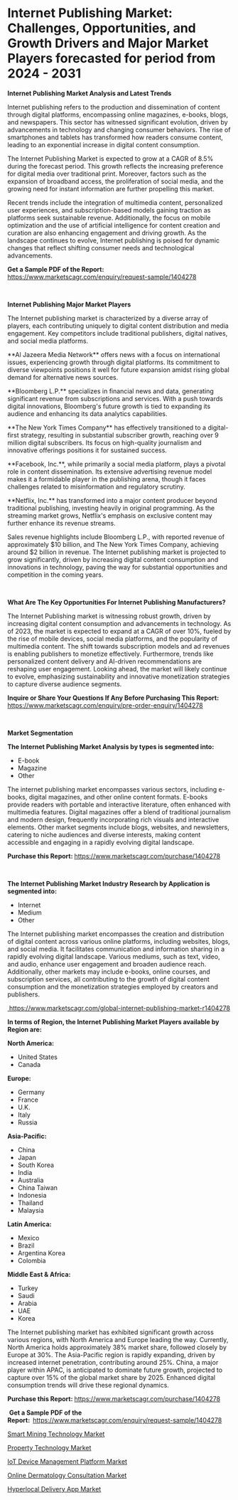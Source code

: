<p><h1>Internet Publishing Market: Challenges, Opportunities, and Growth Drivers and Major Market Players forecasted for period from 2024 - 2031</h1></p><p><strong>Internet Publishing Market Analysis and Latest Trends</strong></p>
<p><p>Internet publishing refers to the production and dissemination of content through digital platforms, encompassing online magazines, e-books, blogs, and newspapers. This sector has witnessed significant evolution, driven by advancements in technology and changing consumer behaviors. The rise of smartphones and tablets has transformed how readers consume content, leading to an exponential increase in digital content consumption.</p><p>The Internet Publishing Market is expected to grow at a CAGR of 8.5% during the forecast period. This growth reflects the increasing preference for digital media over traditional print. Moreover, factors such as the expansion of broadband access, the proliferation of social media, and the growing need for instant information are further propelling this market. </p><p>Recent trends include the integration of multimedia content, personalized user experiences, and subscription-based models gaining traction as platforms seek sustainable revenue. Additionally, the focus on mobile optimization and the use of artificial intelligence for content creation and curation are also enhancing engagement and driving growth. As the landscape continues to evolve, Internet publishing is poised for dynamic changes that reflect shifting consumer needs and technological advancements.</p></p>
<p><strong>Get a Sample PDF of the Report:&nbsp;</strong> <a href="https://www.marketscagr.com/enquiry/request-sample/1404278?utm_campaign=1560&utm_medium=2&utm_source=Github&utm_content=ia&utm_term=23102024&utm_id=internet-publishing">https://www.marketscagr.com/enquiry/request-sample/1404278</a></p>
<p>&nbsp;</p>
<p><strong>Internet Publishing Major Market Players</strong></p>
<p><p>The Internet publishing market is characterized by a diverse array of players, each contributing uniquely to digital content distribution and media engagement. Key competitors include traditional publishers, digital natives, and social media platforms.</p><p>**Al Jazeera Media Network** offers news with a focus on international issues, experiencing growth through digital platforms. Its commitment to diverse viewpoints positions it well for future expansion amidst rising global demand for alternative news sources.</p><p>**Bloomberg L.P.** specializes in financial news and data, generating significant revenue from subscriptions and services. With a push towards digital innovations, Bloomberg's future growth is tied to expanding its audience and enhancing its data analytics capabilities.</p><p>**The New York Times Company** has effectively transitioned to a digital-first strategy, resulting in substantial subscriber growth, reaching over 9 million digital subscribers. Its focus on high-quality journalism and innovative offerings positions it for sustained success.</p><p>**Facebook, Inc.**, while primarily a social media platform, plays a pivotal role in content dissemination. Its extensive advertising revenue model makes it a formidable player in the publishing arena, though it faces challenges related to misinformation and regulatory scrutiny.</p><p>**Netflix, Inc.** has transformed into a major content producer beyond traditional publishing, investing heavily in original programming. As the streaming market grows, Netflix's emphasis on exclusive content may further enhance its revenue streams.</p><p>Sales revenue highlights include Bloomberg L.P., with reported revenue of approximately $10 billion, and The New York Times Company, achieving around $2 billion in revenue. The Internet publishing market is projected to grow significantly, driven by increasing digital content consumption and innovations in technology, paving the way for substantial opportunities and competition in the coming years.</p></p>
<p>&nbsp;</p>
<p><strong>What Are The Key Opportunities For Internet Publishing Manufacturers?</strong></p>
<p><p>The Internet Publishing market is witnessing robust growth, driven by increasing digital content consumption and advancements in technology. As of 2023, the market is expected to expand at a CAGR of over 10%, fueled by the rise of mobile devices, social media platforms, and the popularity of multimedia content. The shift towards subscription models and ad revenues is enabling publishers to monetize effectively. Furthermore, trends like personalized content delivery and AI-driven recommendations are reshaping user engagement. Looking ahead, the market will likely continue to evolve, emphasizing sustainability and innovative monetization strategies to capture diverse audience segments.</p></p>
<p><strong>Inquire or Share Your Questions If Any Before Purchasing This Report:</strong> <a href="https://www.marketscagr.com/enquiry/pre-order-enquiry/1404278?utm_campaign=1560&utm_medium=2&utm_source=Github&utm_content=ia&utm_term=23102024&utm_id=internet-publishing">https://www.marketscagr.com/enquiry/pre-order-enquiry/1404278</a></p>
<p>&nbsp;</p>
<p><strong>Market Segmentation</strong></p>
<p><strong>The Internet Publishing Market Analysis by types is segmented into:</strong></p>
<p><ul><li>E-book</li><li>Magazine</li><li>Other</li></ul></p>
<p><p>The internet publishing market encompasses various sectors, including e-books, digital magazines, and other online content formats. E-books provide readers with portable and interactive literature, often enhanced with multimedia features. Digital magazines offer a blend of traditional journalism and modern design, frequently incorporating rich visuals and interactive elements. Other market segments include blogs, websites, and newsletters, catering to niche audiences and diverse interests, making content accessible and engaging in a rapidly evolving digital landscape.</p></p>
<p><strong>Purchase this Report:&nbsp;</strong><a href="https://www.marketscagr.com/purchase/1404278?utm_campaign=1560&utm_medium=2&utm_source=Github&utm_content=ia&utm_term=23102024&utm_id=internet-publishing">https://www.marketscagr.com/purchase/1404278</a></p>
<p>&nbsp;</p>
<p><strong>The Internet Publishing Market Industry Research by Application is segmented into:</strong></p>
<p><ul><li>Internet</li><li>Medium</li><li>Other</li></ul></p>
<p><p>The Internet publishing market encompasses the creation and distribution of digital content across various online platforms, including websites, blogs, and social media. It facilitates communication and information sharing in a rapidly evolving digital landscape. Various mediums, such as text, video, and audio, enhance user engagement and broaden audience reach. Additionally, other markets may include e-books, online courses, and subscription services, all contributing to the growth of digital content consumption and the monetization strategies employed by creators and publishers.</p></p>
<p><a href="https://www.marketscagr.com/global-internet-publishing-market-r1404278?utm_campaign=1560&utm_medium=2&utm_source=Github&utm_content=ia&utm_term=23102024&utm_id=internet-publishing">&nbsp;https://www.marketscagr.com/global-internet-publishing-market-r1404278</a></p>
<p><strong>In terms of Region, the Internet Publishing Market Players available by Region are:</strong></p>
<p>
    <p> <strong> North America: </strong>
        <ul>
            <li>United States</li>
            <li>Canada</li>
        </ul>
        </p> 
    <p> <strong> Europe: </strong>
        <ul>
            <li>Germany</li>
            <li>France</li>
            <li>U.K.</li>
            <li>Italy</li>
            <li>Russia</li>
        </ul>
        </p> 
    <p> <strong> Asia-Pacific: </strong>
        <ul>
            <li>China</li>
            <li>Japan</li>
            <li>South Korea</li>
            <li>India</li>
            <li>Australia</li>
            <li>China Taiwan</li>
            <li>Indonesia</li>
            <li>Thailand</li>
            <li>Malaysia</li>
        </ul>
        </p> 
    <p> <strong> Latin America: </strong>
        <ul>
            <li>Mexico</li>
            <li>Brazil</li>
            <li>Argentina Korea</li>
            <li>Colombia</li>
        </ul>
        </p> 
    <p> <strong> Middle East & Africa: </strong>
        <ul>
            <li>Turkey</li>
            <li>Saudi</li>
            <li>Arabia</li>
            <li>UAE</li>
            <li>Korea</li>
        </ul>
    </p>
    </p>
<p><p>The Internet publishing market has exhibited significant growth across various regions, with North America and Europe leading the way. Currently, North America holds approximately 38% market share, followed closely by Europe at 30%. The Asia-Pacific region is rapidly expanding, driven by increased internet penetration, contributing around 25%. China, a major player within APAC, is anticipated to dominate future growth, projected to capture over 15% of the global market share by 2025. Enhanced digital consumption trends will drive these regional dynamics.</p></p>
<p><strong>Purchase this Report: </strong><a href="https://www.marketscagr.com/purchase/1404278?utm_campaign=1560&utm_medium=2&utm_source=Github&utm_content=ia&utm_term=23102024&utm_id=internet-publishing">https://www.marketscagr.com/purchase/1404278</a></p>
<p>&nbsp;<strong>Get a Sample PDF of the Report:&nbsp;&nbsp;</strong><a href="https://www.marketscagr.com/enquiry/request-sample/1404278?utm_campaign=1560&utm_medium=2&utm_source=Github&utm_content=ia&utm_term=23102024&utm_id=internet-publishing">https://www.marketscagr.com/enquiry/request-sample/1404278</a></p>
<p><strong></strong></p>
<p><p><a href="https://www.linkedin.com/pulse/in-depth-analysis-global-smart-mining-technology-market-scope-1h0cc?utm_campaign=1560&utm_medium=2&utm_source=Github&utm_content=ia&utm_term=23102024&utm_id=internet-publishing">Smart Mining Technology Market</a></p><p><a href="https://www.linkedin.com/pulse/market-insights-global-property-technology-forecast-innovation-tu9uc?utm_campaign=1560&utm_medium=2&utm_source=Github&utm_content=ia&utm_term=23102024&utm_id=internet-publishing">Property Technology Market</a></p><p><a href="https://www.linkedin.com/pulse/iot-device-management-platform-market-segmentation-applications-udpac?utm_campaign=1560&utm_medium=2&utm_source=Github&utm_content=ia&utm_term=23102024&utm_id=internet-publishing">IoT Device Management Platform Market</a></p><p><a href="https://www.linkedin.com/pulse/emerging-trends-online-dermatology-consultation-market-detailed-evr7c?utm_campaign=1560&utm_medium=2&utm_source=Github&utm_content=ia&utm_term=23102024&utm_id=internet-publishing">Online Dermatology Consultation Market</a></p><p><a href="https://www.linkedin.com/pulse/investing-hyperlocal-delivery-app-market-trends-leading-products-r76hc?utm_campaign=1560&utm_medium=2&utm_source=Github&utm_content=ia&utm_term=23102024&utm_id=internet-publishing">Hyperlocal Delivery App Market</a></p></p>